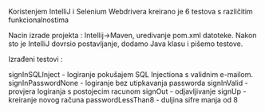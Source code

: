 Koristenjem IntelliJ i Selenium Webdrivera kreirano je 6 testova s različitim funkcionalnostima

Nacin izrade projekta :  Intellij->Maven, uredivanje pom.xml datoteke. Nakon sto je IntelliJ dovrsio postavljanje, dodamo Java klasu i pišemo testove.

Izrađeni testovi :

signInSQLInject - logiranje pokušajem SQL Injectiona s validnim e-mailom.
signInPasswordNone - logiranje bez utipkavanja passworda
signInValid - provjera logiranja s postojecim racunom
signOut - odjavljivanje
signUp - kreiranje novog računa
passwordLessThan8 - duljina sifre manja od 8
